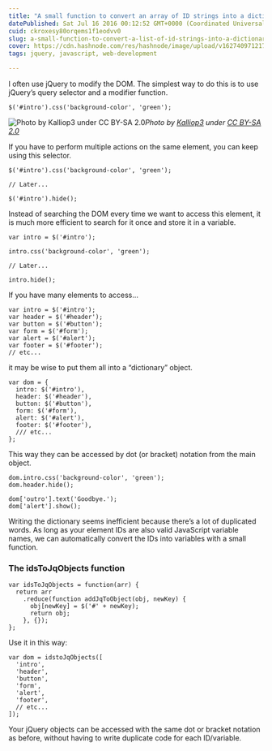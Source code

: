 ```yaml
---
title: "A small function to convert an array of ID strings into a dictionary of jQuery objects"
datePublished: Sat Jul 16 2016 00:12:52 GMT+0000 (Coordinated Universal Time)
cuid: ckroxesy80orqems1f1eodvv0
slug: a-small-function-to-convert-a-list-of-id-strings-into-a-dictionary-of-jquery-objects-a68c89facb37
cover: https://cdn.hashnode.com/res/hashnode/image/upload/v1627409712178/KiYqTh4QT.jpeg
tags: jquery, javascript, web-development

---
```



I often use jQuery to modify the DOM. The simplest way to do this is to use jQuery’s query selector and a modifier function.

```
$('#intro').css('background-color', 'green');
```


![Photo by [Kalliop3](https://cdn.hashnode.com/res/hashnode/image/upload/v1627409710288/dDfrmP1d_.html) under [CC BY-SA 2.0](https://creativecommons.org/licenses/by-sa/2.0/)](https://cdn-images-1.medium.com/max/8576/1*NnXo-KrTwltkqdL77lkubg.jpeg)*Photo by [Kalliop3](https://www.flickr.com/photos/ubicumque/) under [CC BY-SA 2.0](https://creativecommons.org/licenses/by-sa/2.0/)*

If you have to perform multiple actions on the same element, you can keep using this selector.

```
$('#intro').css('background-color', 'green');

// Later...

$('#intro').hide();
```


Instead of searching the DOM every time we want to access this element, it is much more efficient to search for it once and store it in a variable.

```
var intro = $('#intro');

intro.css('background-color', 'green');

// Later...

intro.hide();
```


If you have many elements to access…

```
var intro = $('#intro');
var header = $('#header');
var button = $('#button');
var form = $('#form');
var alert = $('#alert');
var footer = $('#footer');
// etc...
```


it may be wise to put them all into a “dictionary” object.

```
var dom = {
  intro: $('#intro'),
  header: $('#header'),
  button: $('#button'),
  form: $('#form'),
  alert: $('#alert'),
  footer: $('#footer'),
  /// etc...
};
```


This way they can be accessed by dot (or bracket) notation from the main object.

```
dom.intro.css('background-color', 'green');
dom.header.hide();

dom['outro'].text('Goodbye.');
dom['alert'].show();
```


Writing the dictionary seems inefficient because there’s a lot of duplicated words. As long as your element IDs are also valid JavaScript variable names, we can automatically convert the IDs into variables with a small function.

### The idsToJqObjects function

```
var idsToJqObjects = function(arr) {
  return arr
    .reduce(function addJqToObject(obj, newKey) {
      obj[newKey] = $('#' + newKey);
      return obj;
    }, {});
};
```


Use it in this way:

```
var dom = idstoJqObjects([
  'intro',
  'header',
  'button',
  'form',
  'alert',
  'footer',
  // etc...
]);
```


Your jQuery objects can be accessed with the same dot or bracket notation as before, without having to write duplicate code for each ID/variable.